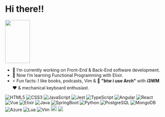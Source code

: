 <h1>Hi there!!</h1>
<img src="https://media.giphy.com/media/z9YISRsmFchUeUMzbM/giphy.gif" width="80" height="140"/>

- 🔭 I’m currently working on Front-End & Back-End software development.
- 🌱 Now I’m learning Functional Programming with Elixir.
- ⚡ Fun facts: I like books, podcasts, Vim & 🐧 **"btw i use Arch"** with **i3WM** ❤️ & mechanical keyboard enthusiast.

![HTML5](https://img.shields.io/badge/-HTML5-%23E44D27?style=for-the-badge&logo=html5&logoColor=ffffff)
![CSS3](https://img.shields.io/badge/-CSS3-%231572B6?style=for-the-badge&logo=css3)
![JavaScript](https://img.shields.io/badge/-JavaScript-%23F7DF1C?style=for-the-badge&logo=javascript&logoColor=000000&labelColor=%23F7DF1C&color=f7df1c)
![Jest](https://img.shields.io/badge/Jest-323330?style=for-the-badge&logo=Jest&logoColor=de002d)
![TypeScript](https://img.shields.io/badge/-TypeScript-%ffffff?style=for-the-badge&logo=typescript&logoColor=ffffff&color=0079ca)
![Angular](https://img.shields.io/badge/-Angular-%23F05032?style=for-the-badge&logo=angular&logoColor=de002d&color=E5E2E5)
![React](https://img.shields.io/badge/React-20232A?style=for-the-badge&logo=react&logoColor=61DAFB)
![Vue](https://img.shields.io/badge/Vue.js-35495E?style=for-the-badge&logo=vue.js&logoColor=4FC08D)
![Elixir](http://img.shields.io/badge/-Elixir-3776AB?style=for-the-badge&logo=elixir&logoColor=3f1757&color=dedede)
![Java](https://img.shields.io/badge/Java-ED8B00?style=for-the-badge&logo=openjdk&logoColor=de002d&color=white)
![SpringBoot](https://img.shields.io/badge/Spring-6DB33F?style=for-the-badge&logo=spring&logoColor=white)
![Python](http://img.shields.io/badge/-Python-3776AB?style=for-the-badge&logo=python&logoColor=ffda4b&color=316087)
![PostgreSQL](https://img.shields.io/badge/PostgreSQL-316192?style=for-the-badge&logo=postgresql&logoColor=white)
![MongoDB](https://img.shields.io/badge/MongoDB-4EA94B?style=for-the-badge&logo=mongodb&logoColor=white)
![Azure](https://img.shields.io/badge/Microsoft_Azure-0089D6?style=for-the-badge&logo=microsoft-azure&logoColor=white)
![Lua](http://img.shields.io/badge/-Lua-3776AB?style=for-the-badge&logo=lua&logoColor=01007f&color=4e4f4e)
![Vim](http://img.shields.io/badge/-Vim-3776AB?style=for-the-badge&logo=vim&logoColor=ffffff&color=005F21)
<a href="https://racket-lang.org/"><img height="20" src="https://racket-lang.org/img/racket-logo.svg" title="Racket"></a>
<img src="https://github-readme-stats.vercel.app/api/top-langs/?username=OdMatheuS&theme=blue-green"/>
